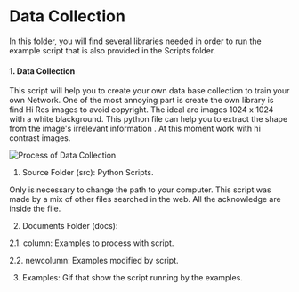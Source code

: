 # Data Collection

In this folder, you will find several libraries needed in order to run the example script that is also provided in the Scripts folder.

#### 1. Data Collection

This script will help you to create your own data base collection to train your own Network. One of the most annoying part is create the own library is find Hi Res images to avoid copyright. The ideal are images 1024 x 1024 with a white blackground. This python file can help you to extract the shape from the image's  irrelevant information . At this moment work with hi contrast images.


![Process of Data Collection](https://github.com/MRAC-IAAC/Hallucinating-Culture/blob/main/01_DATA_COLLECTION/docs/examples/Script.gif?raw=true)

1. Source Folder (src): Python Scripts. 

Only is necessary to change the path to your computer.
This script was made by a mix of other files searched in the web. All the acknowledge are inside the file.

2. Documents Folder (docs):
 
2.1. column: Examples to process with script.

2.2. newcolumn: Examples modified by script.

3. Examples: Gif that show the script running by the examples.

